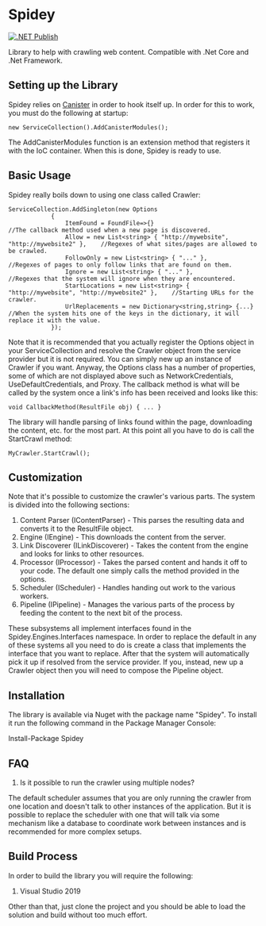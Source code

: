 # Spidey

[![.NET Publish](https://github.com/JaCraig/Spidey/actions/workflows/dotnet-publish.yml/badge.svg)](https://github.com/JaCraig/Spidey/actions/workflows/dotnet-publish.yml)

Library to help with crawling web content. Compatible with .Net Core and .Net Framework.

## Setting up the Library

Spidey relies on [Canister](https://github.com/JaCraig/Canister) in order to hook itself up. In order for this to work, you must do the following at startup:

    new ServiceCollection().AddCanisterModules();

The AddCanisterModules function is an extension method that registers it with the IoC container. When this is done, Spidey is ready to use.

## Basic Usage

Spidey really boils down to using one class called Crawler:

    ServiceCollection.AddSingleton(new Options
				{
				    ItemFound = FoundFile=>{}                                            //The callback method used when a new page is discovered.
				    Allow = new List<string> { "http://mywebsite", "http://mywebsite2" },    //Regexes of what sites/pages are allowed to be crawled.
				    FollowOnly = new List<string> { "..." },                                 //Regexes of pages to only follow links that are found on them.
				    Ignore = new List<string> { "..." },                                     //Regexes that the system will ignore when they are encountered.
				    StartLocations = new List<string> { "http://mywebsite", "http://mywebsite2" },    //Starting URLs for the crawler.
				    UrlReplacements = new Dictionary<string,string> {...}                    //When the system hits one of the keys in the dictionary, it will replace it with the value.
				});
				
Note that it is recommended that you actually register the Options object in your ServiceCollection and resolve the Crawler object from the service provider but it is not required. You can simply new up an instance of Crawler if you want. Anyway, the Options class has a number of properties, some of which are not displayed above such as NetworkCredentials, UseDefaultCredentials, and Proxy. The callback method is what will be called by the system once a link's info has been received and looks like this:

    void CallbackMethod(ResultFile obj) { ... }
	
The library will handle parsing of links found within the page, downloading the content, etc. for the most part. At this point all you have to do is call the StartCrawl method:

    MyCrawler.StartCrawl();
	
## Customization
	
Note that it's possible to customize the crawler's various parts. The system is divided into the following sections:

1. Content Parser (IContentParser) - This parses the resulting data and converts it to the ResultFile object.
2. Engine (IEngine) - This downloads the content from the server.
3. Link Discoverer (ILinkDiscoverer) - Takes the content from the engine and looks for links to other resources.
4. Processor (IProcessor) - Takes the parsed content and hands it off to your code. The default one simply calls the method provided in the options.
5. Scheduler (IScheduler) - Handles handing out work to the various workers.
6. Pipeline (IPipeline) - Manages the various parts of the process by feeding the content to the next bit of the process.

These subsystems all implement interfaces found in the Spidey.Engines.Interfaces namespace. In order to replace the default in any of these systems all you need to do is create a class that implements the interface that you want to replace. After that the system will automatically pick it up if resolved from the service provider. If you, instead, new up a Crawler object then you will need to compose the Pipeline object.

## Installation

The library is available via Nuget with the package name "Spidey". To install it run the following command in the Package Manager Console:

Install-Package Spidey

## FAQ

1. Is it possible to run the crawler using multiple nodes?

The default scheduler assumes that you are only running the crawler from one location and doesn't talk to other instances of the application. But it is possible to replace the scheduler with one that will talk via some mechanism like a database to coordinate work between instances and is recommended for more complex setups.

## Build Process

In order to build the library you will require the following:

1. Visual Studio 2019

Other than that, just clone the project and you should be able to load the solution and build without too much effort.
